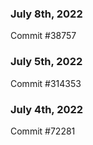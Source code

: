 ### July 8th, 2022

Commit #38757

### July 5th, 2022

Commit #314353


### July 4th, 2022

Commit #72281
